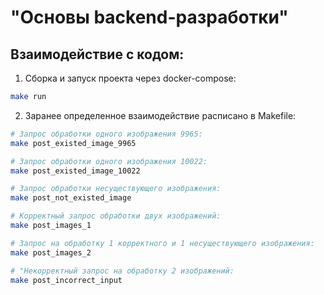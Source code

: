 # "Основы backend-разработки"

## Взаимодействие с кодом:
1. Сборка и запуск проекта через docker-compose: 
```bash
make run
```
2. Заранее определенное взаимодействие расписано в Makefile:
```bash
# Запрос обработки одного изображения 9965: 
make post_existed_image_9965
```
```bash
# Запрос обработки одного изображения 10022:
make post_existed_image_10022
```
```bash
# Запрос обработки несуществующего изображения:
make post_not_existed_image
```
```bash
# Корректный запрос обработки двух изображений:
make post_images_1
```
```bash
# Запрос на обработку 1 корректного и 1 несуществующего изображения:
make post_images_2
```
```bash
# "Некорректный запрос на обработку 2 изображений:
make post_incorrect_input 
```